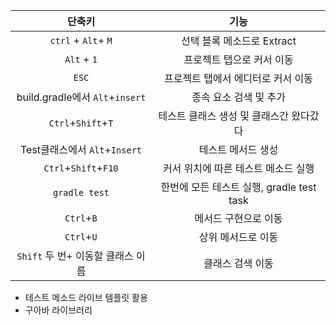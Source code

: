 |단축키|기능|
|:----:|:-----:|
|`ctrl` + `Alt`+ `M`|선택 블록 메소드로 Extract|
|`Alt` + `1`|프로젝트 탭으로 커서 이동|
|`ESC`|프로젝트 탭에서 에디터로 커서 이동|
|build.gradle에서 `Alt`+`insert`|종속 요소 검색 및 추가|
|`Ctrl`+`Shift`+`T`|테스트 클래스 생성 및 클래스간 왔다갔다|
|Test클래스에서 `Alt`+`Insert`|테스트 메서드 생성|
|`Ctrl`+`Shift`+`F10`| 커서 위치에 따른 테스트 메소드 실행|
|`gradle test`|한번에 모든 테스트 실행, gradle test task|
|`Ctrl`+`B`|메서드 구현으로 이동|
|`Ctrl`+`U`|상위 메서드로 이동|
|`Shift` 두 번+ 이동할 클래스 이름|클래스 검색 이동|
      
+ 테스트 메소드 라이브 템플릿 활용
+ 구아바 라이브러리